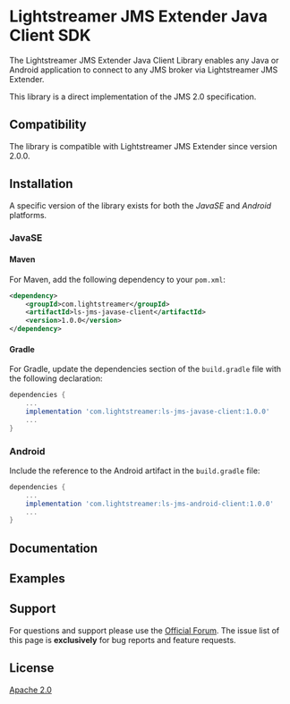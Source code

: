 # Lightstreamer JMS Extender Java Client SDK

The Lightstreamer JMS Extender Java Client Library enables any Java or Android application to connect to any JMS broker via Lightstreamer JMS Extender.

This library is a direct implementation of the JMS 2.0 specification.

## Compatibility

The library is compatible with Lightstreamer JMS Extender since version 2.0.0.

## Installation

A specific version of the library exists for both the *JavaSE* and *Android* platforms.

### JavaSE

#### Maven

For Maven, add the following dependency to your `pom.xml`:

```xml
<dependency>
    <groupId>com.lightstreamer</groupId>
    <artifactId>ls-jms-javase-client</artifactId>
    <version>1.0.0</version>
</dependency>
```

#### Gradle

For Gradle, update the dependencies section of the `build.gradle` file with the following declaration:

```groovy
dependencies {
    ...
    implementation 'com.lightstreamer:ls-jms-javase-client:1.0.0'
    ...
}
```

### Android

Include the reference to the Android artifact in the `build.gradle` file:

```groovy
dependencies {
    ...
    implementation 'com.lightstreamer:ls-jms-android-client:1.0.0'
    ...
}
```

## Documentation

## Examples

## Support

For questions and support please use the [Official Forum](https://forums.lightstreamer.com/). The issue list of this page is **exclusively** for bug reports and feature requests.

## License

[Apache 2.0](https://opensource.org/licenses/Apache-2.0)
